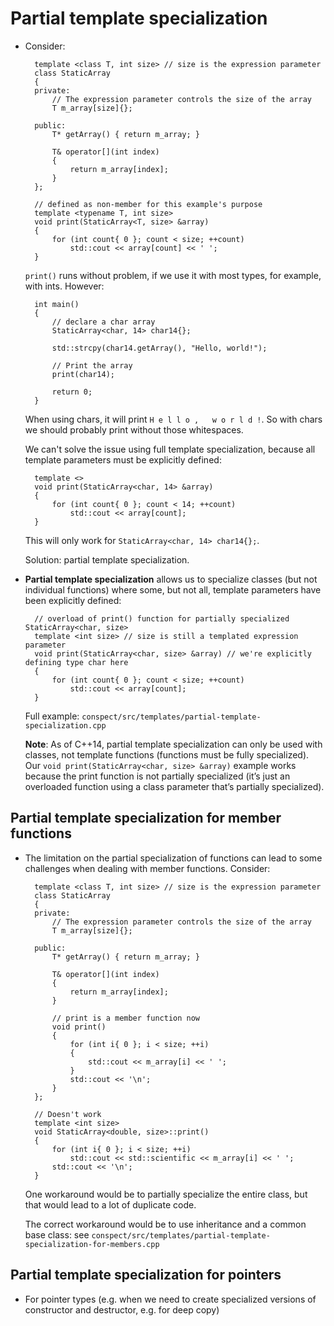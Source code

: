 # Partial template specialization
- Consider:

        template <class T, int size> // size is the expression parameter
        class StaticArray
        {
        private:
            // The expression parameter controls the size of the array
            T m_array[size]{};
        
        public:
            T* getArray() { return m_array; }
        
            T& operator[](int index)
            {
                return m_array[index];
            }
        };
        
        // defined as non-member for this example's purpose
        template <typename T, int size>
        void print(StaticArray<T, size> &array)
        {
            for (int count{ 0 }; count < size; ++count)
                std::cout << array[count] << ' ';
        }

    `print()` runs without problem, if we use it with most types, for example, with ints. However:

        int main()
        {
            // declare a char array
            StaticArray<char, 14> char14{};
        
            std::strcpy(char14.getArray(), "Hello, world!");
        
            // Print the array
            print(char14);
        
            return 0;
        }

    When using chars, it will print `H e l l o ,   w o r l d !`. So with chars we should probably print without those whitespaces.

    We can't solve the issue using full template specialization, because all template parameters must be explicitly defined:
   
        template <>
        void print(StaticArray<char, 14> &array)
        {
            for (int count{ 0 }; count < 14; ++count)
                std::cout << array[count];
        }

    This will only work for `StaticArray<char, 14> char14{};`.

    Solution: partial template specialization.
- **Partial template specialization** allows us to specialize classes (but not individual functions) where some, but not all, template parameters have been explicitly defined:

        // overload of print() function for partially specialized StaticArray<char, size>
        template <int size> // size is still a templated expression parameter
        void print(StaticArray<char, size> &array) // we're explicitly defining type char here
        {
            for (int count{ 0 }; count < size; ++count)
                std::cout << array[count];
        }

    Full example: `conspect/src/templates/partial-template-specialization.cpp`

    **Note**: As of C++14, partial template specialization can only be used with classes, not template functions (functions must be fully specialized). Our `void print(StaticArray<char, size> &array)` example works because the print function is not partially specialized (it’s just an overloaded function using a class parameter that’s partially specialized).

## Partial template specialization for member functions
- The limitation on the partial specialization of functions can lead to some challenges when dealing with member functions. Consider:

        template <class T, int size> // size is the expression parameter
        class StaticArray
        {
        private:
            // The expression parameter controls the size of the array
            T m_array[size]{};
        
        public:
            T* getArray() { return m_array; }
        
            T& operator[](int index)
            {
                return m_array[index];
            }

            // print is a member function now
            void print()
            {
                for (int i{ 0 }; i < size; ++i)
                {
                    std::cout << m_array[i] << ' ';
                }
                std::cout << '\n';
            }
        };

        // Doesn't work
        template <int size>
        void StaticArray<double, size>::print()
        {
            for (int i{ 0 }; i < size; ++i)
                std::cout << std::scientific << m_array[i] << ' ';
            std::cout << '\n';
        }

    One workaround would be to partially specialize the entire class, but that would lead to a lot of duplicate code.

    The correct workaround would be to use inheritance and a common base class: see `conspect/src/templates/partial-template-specialization-for-members.cpp`

## Partial template specialization for pointers
- For pointer types (e.g. when we need to create specialized versions of constructor and destructor, e.g. for deep copy)